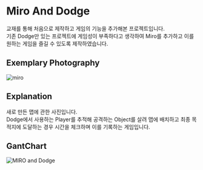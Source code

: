 # Miro And Dodge
교재를 통해 처음으로 제작하고 게임의 기능을 추가해본 프로젝트입니다.<br/>
기존 Dodge만 있는 프로젝트에 게임성이 부족하다고 생각하여 Miro를 추가하고 이를 원하는 게임을 즐길 수 있도록 제작하였습니다.<br/>

## Exemplary Photography
![miro](https://github.com/sju1026/Dodge/assets/128655662/c519d724-a289-4587-9d29-28d80cdeb350)

## Explanation
새로 만든 맵에 관한 사진입니다.<br/>
Dodge에서 사용하는 Player를 추적해 공격하는 Object를 살려 맵에 배치하고 최종 목적지에 도달하는 경우 시간을 체크하며 이를 기록하는 게임입니다.<br/>

## GantChart
![MIRO and Dodge](https://github.com/sju1026/Dodge/assets/128655662/ad185cd7-47ad-4ad1-b257-fb6663988d51)
